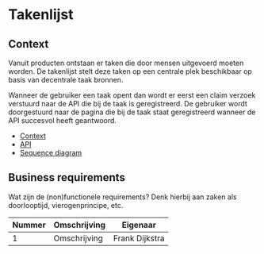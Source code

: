 # Takenlijst

## Context

Vanuit producten ontstaan er taken die door mensen uitgevoerd moeten worden. De takenlijst stelt deze taken op een centrale plek beschikbaar op basis van decentrale taak bronnen.

Wanneer de gebruiker een taak opent dan wordt er eerst een claim verzoek verstuurd naar de API die bij de taak is geregistreerd. De gebruiker wordt doorgestuurd naar de pagina die bij de taak staat geregistreerd wanneer de API succesvol heeft geantwoord.



<!-- einde -->

* [Context](../../besluiten/taken-plugin-architectuur/context.puml)
* [API](product.openapi.yml)
* [Sequence diagram](sequence-diagram.puml)

## Business requirements

Wat zijn de (non)functionele requirements? Denk hierbij aan zaken als doorlooptijd, vierogenprincipe, etc.

| Nummer | Omschrijving                         | Eigenaar                  |
| -------| ------------------------------------ | ------------------------- |
| 1      | Omschrijving                         | Frank Dijkstra            |